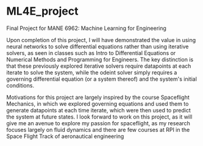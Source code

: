 # ML4E_project
Final Project for MANE 6962: Machine Learning for Engineering

Upon completion of this project, I will have demonstrated the value in using neural networks to solve differential equations rather than using iterative solvers, as seen in classes such as Intro to Differential Equations or Numerical Methods and Programming for Engineers. The key distinction is that these previously explored iterative solvers require datapoints at each iterate to solve the system, while the odeint solver simply requires a governing differential equation (or a system thereof) and the system's initial conditions. 

Motivations for this project are largely inspired by the course Spaceflight Mechanics, in which we explored governing equations and used them to generate datapoints at each time iterate, which were then used to predict the system at future states. I look forward to work on this project, as it will give me an avenue to explore my passion for spaceflight, as my research focuses largely on fluid dynamics and there are few courses at RPI in the Space Flight Track of aeronautical engineering
